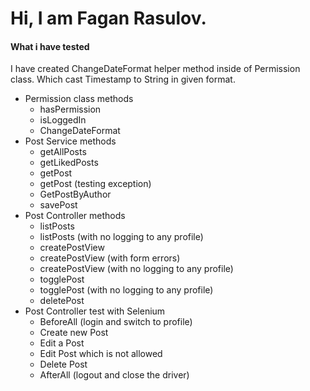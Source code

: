 # Hi, I am Fagan Rasulov.

#### What i have tested

I have created ChangeDateFormat helper method inside of Permission class. Which cast Timestamp to String in given format.

* Permission class methods
	* hasPermission
	* isLoggedIn
	* ChangeDateFormat
* Post Service methods
	* getAllPosts
	* getLikedPosts
	* getPost
	* getPost (testing exception)
	* GetPostByAuthor
	* savePost
* Post Controller methods
	* listPosts
	* listPosts (with no logging to any profile)
	* createPostView
	* createPostView (with form errors)
	* createPostView (with no logging to any profile)
	* togglePost
	* togglePost (with no logging to any profile)
	* deletePost
* Post Controller test with Selenium
	* BeforeAll (login and switch to profile)
	* Create new Post
	* Edit a Post
	* Edit Post which is not allowed
	* Delete Post
	* AfterAll (logout and close the driver)
